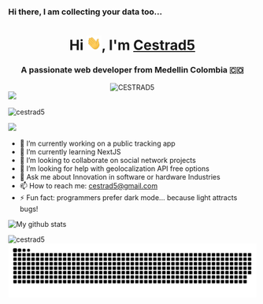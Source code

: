 ### Hi there, I am collecting your data too...

<h1 align="center">Hi <img src="https://raw.githubusercontent.com/ABSphreak/ABSphreak/master/gifs/Hi.gif" width="30px" />, I'm <a href="https://www.linkedin.com/in/camiloestradadeveloper/" target="_blank">
Cestrad5</a></h1>
<h3 align="center">A passionate web developer from Medellin Colombia 🇨🇴 </h3>


<div align=center>
        <img src="https://readme-typing-svg.herokuapp.com?color=%236FDA44&size=32&center=true&vCenter=true&width=600&height=100&lines=I'm+a+Software+developer;Manufacturing+Engineer;Freelancer;Open+Source+Enthusiast" alt="CESTRAD5" />
</div>

<!--horizontal divider(gradiant)-->
<img src="https://user-images.githubusercontent.com/73097560/115834477-dbab4500-a447-11eb-908a-139a6edaec5c.gif">

<p align="left"> <img src="https://media.licdn.com/dms/image/D5616AQHZ7fC3xVdTaw/profile-displaybackgroundimage-shrink_350_1400/0/1701980277548?e=1712793600&v=beta&t=ew7S6pcbGNNCE02kt-X0ktV53TFmUPWxZtoFAyf8GkE" alt="cestrad5" /> </p>
<!--horizontal divider(gradiant)-->
<img src="https://user-images.githubusercontent.com/73097560/115834477-dbab4500-a447-11eb-908a-139a6edaec5c.gif">

- 🔭 I’m currently working on a public tracking app
- 🌱 I’m currently learning NextJS
- 👯 I’m looking to collaborate on social network projects
- 🤔 I’m looking for help with geolocalization API free options
- 💬 Ask me about Innovation in software or hardware Industries
- 📫 How to reach me: cestrad5@gmail.com
- ⚡ Fun fact: programmers prefer dark mode... because light attracts bugs!

![My github stats](https://github-readme-stats.vercel.app/api?username=cestrad5&theme=gruvbox&show_icons=true)

<p><img align="left" src="https://github-readme-stats.vercel.app/api/top-langs?username=cestrad5&show_icons=true&theme=dark&locale=en&layout=compact" alt="cestrad5" /></p>

<!--- snake -->
<div align="center">
  <img  src="https://github.com/1999AZZAR/1999AZZAR/blob/main/resources/img/grid-snake.svg"
       alt="snake" /></a>
</div>
